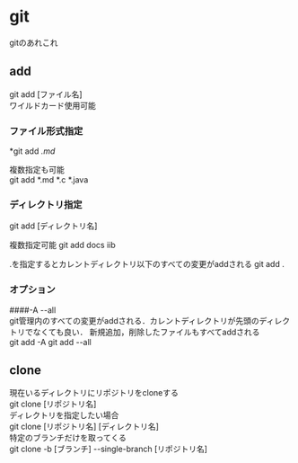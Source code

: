 # git
gitのあれこれ
## add
git add [ファイル名]<br>
ワイルドカード使用可能<br>
### ファイル形式指定

*git add *.md*<br>

複数指定も可能<br>
git add *.md *.c *.java<br>

### ディレクトリ指定
git add [ディレクトリ名]<br>

複数指定可能
git add docs iib<br>

.を指定するとカレントディレクトリ以下のすべての変更がaddされる
git add .  

### オプション
####-A --all  
git管理内のすべての変更がaddされる．カレントディレクトリが先頭のディレクトリでなくても良い．  新規追加，削除したファイルもすべてaddされる  
git add -A
git add --all


## clone
現在いるディレクトリにリポジトリをcloneする<br>
git clone [リポジトリ名]<br>
ディレクトリを指定したい場合<br>
git clone [リポジトリ名] [ディレクトリ名]<br>
特定のブランチだけを取ってくる<br>
git clone -b [ブランチ] --single-branch [リポジトリ名]


